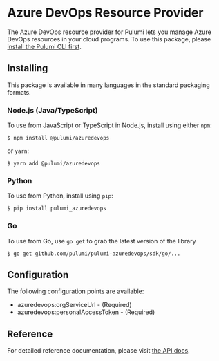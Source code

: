 # Azure DevOps Resource Provider

The Azure DevOps resource provider for Pulumi lets you manage Azure DevOps resources in your cloud programs. To use
this package, please [install the Pulumi CLI first](https://pulumi.io/).

## Installing

This package is available in many languages in the standard packaging formats.

### Node.js (Java/TypeScript)

To use from JavaScript or TypeScript in Node.js, install using either `npm`:

    $ npm install @pulumi/azuredevops

or `yarn`:

    $ yarn add @pulumi/azuredevops

### Python

To use from Python, install using `pip`:

    $ pip install pulumi_azuredevops

### Go

To use from Go, use `go get` to grab the latest version of the library

    $ go get github.com/pulumi/pulumi-azuredevops/sdk/go/...

## Configuration

The following configuration points are available:

* azuredevops:orgServiceUrl - (Required) 
* azuredevops:personalAccessToken - (Required) 

## Reference

For detailed reference documentation, please visit [the API docs](https://pulumi.io/reference/pkg/nodejs/@pulumi/azuredevops/index.html).
